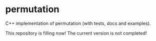 # permutation
C++ implementation of permutation (with tests, docs and examples).

This repository is filling now! The current version is not completed!
